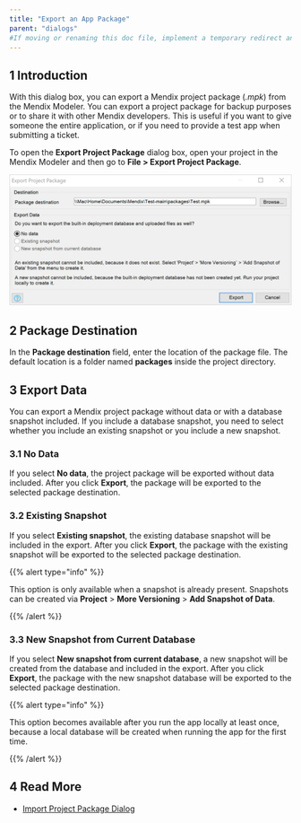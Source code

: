 ```yaml
---
title: "Export an App Package"
parent: "dialogs"
#If moving or renaming this doc file, implement a temporary redirect and let the respective team know they should update the URL in the product. See Mapping to Products for more details.
---
```


## 1 Introduction
With this dialog box, you can export a Mendix project package (*.mpk*) from the Mendix Modeler. You can export a project package for backup purposes or to share it with other Mendix developers. This is useful if you want to give someone the entire application, or if you need to provide a test app when submitting a ticket.

To open the **Export Project Package** dialog box, open your project in the Mendix Modeler and then go to **File > Export Project Package**.

![](attachments/export-a-project-package/export-project-package-dialog.png)

## 2 Package Destination

In the **Package destination** field, enter the location of the package file. The default location is a folder named **packages** inside the project directory.

## 3 Export Data

You can export a Mendix project package without data or with a database snapshot included. If you include a database snapshot, you need to select whether you include an existing snapshot or you include a new snapshot.

### 3.1 No Data

If you select **No data**, the project package will be exported without data included. After you click **Export**, the package will be exported to the selected package destination.

### 3.2 Existing Snapshot

If you select **Existing snapshot**, the existing database snapshot will be included in the export. After you click **Export**, the package with the existing snapshot will be exported to the selected package destination.

{{% alert type="info" %}}

This option is only available when a snapshot is already present. Snapshots can be created via **Project** > **More Versioning** > **Add Snapshot of Data**.

{{% /alert %}}

### 3.3 New Snapshot from Current Database 

If you select **New snapshot from current database**, a new snapshot will be created from the database and included in the export. After you click **Export**, the package with the new snapshot database will be exported to the selected package destination.

{{% alert type="info" %}}

This option becomes available after you run the app locally at least once, because a local database will be created when running the app for the first time.

{{% /alert %}}

## 4 Read More

* [Import Project Package Dialog](import-project-package-dialog)
